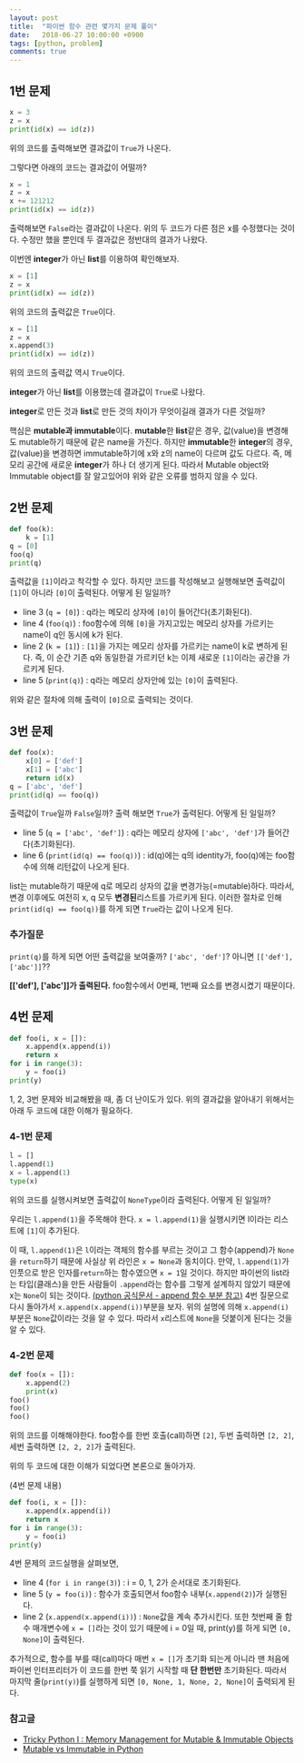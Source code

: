 ```yaml
---
layout: post
title:  "파이썬 함수 관련 몇가지 문제 풀이"
date:   2018-06-27 10:00:00 +0900
tags: [python, problem]
comments: true
---
```


## 1번 문제
~~~python
x = 3
z = x
print(id(x) == id(z))
~~~
위의 코드를 출력해보면 결과값이 `True`가 나온다.


그렇다면 아래의 코드는 결과값이 어떨까?
~~~python
x = 1
z = x
x += 121212
print(id(x) == id(z))
~~~
출력해보면 `False`라는 결과값이 나온다.
위의 두 코드가 다른 점은 x를 수정했다는 것이다.
수정만 했을 뿐인데 두 결과값은 정반대의 결과가 나왔다.


이번엔 **integer**가 아닌 **list**를 이용하여 확인해보자.
~~~python
x = [1]
z = x
print(id(x) == id(z))
~~~
위의 코드의 출력값은 `True`이다.

~~~python
x = [1]
z = x
x.append(3)
print(id(x) == id(z))
~~~
위의 코드의 출력값 역시 `True`이다.

**integer**가 아닌 **list**를 이용했는데
결과값이 `True`로 나왔다.

**integer**로 만든 것과 **list**로 만든 것의 차이가 무엇이길래 결과가 다른 것일까?

핵심은 **mutable과 immutable**이다.
**mutable**한 **list**같은 경우, 값(value)을 변경해도 mutable하기 때문에 같은 name을 가진다.
하지만 **immutable**한 **integer**의 경우, 값(value)을 변경하면 immutable하기에 x와 z의 name이 다르며 값도 다르다.
즉, 메모리 공간에 새로운 **integer**가 하나 더 생기게 된다.
따라서 Mutable object와 Immutable object를 잘 알고있어야 위와 같은 오류를 범하지 않을 수 있다.

## 2번 문제
~~~python
def foo(k):
    k = [1]
q = [0]
foo(q)
print(q)
~~~

출력값을 `[1]`이라고 착각할 수 있다.
하지만 코드를 작성해보고 실행해보면 출력값이 `[1]`이 아니라 `[0]`이 출력된다.
어떻게 된 일일까?

- line 3 (`q = [0]`) : q라는 메모리 상자에 `[0]`이 들어간다(초기화된다).
- line 4 (`foo(q)`) : foo함수에 의해 `[0]`을 가지고있는 메모리 상자를 가르키는 name이 q인 동시에 k가 된다.
- line 2 (`k = [1]`) : `[1]`을 가지는 메모리 상자를 가르키는 name이 k로 변하게 된다. 즉, 이 순간 기존 q와 동일한걸 가르키던 k는 이제 새로운 `[1]`이라는 공간을 가르키게 된다.
- line 5 (`print(q)`) : q라는 메모리 상자안에 있는 `[0]`이 출력된다.

위와 같은 절차에 의해 출력이 `[0]`으로 출력되는 것이다.

## 3번 문제
~~~python
def foo(x):
    x[0] = ['def']
    x[1] = ['abc']
    return id(x)
q = ['abc', 'def']
print(id(q) == foo(q))
~~~

출력값이 `True`일까 `False`일까?
출력 해보면 `True`가 출력된다.
어떻게 된 일일까?

- line 5 (`q = ['abc', 'def']`) : q라는 메모리 상자에 `['abc', 'def']`가 들어간다(초기화된다).
- line 6 (`print(id(q) == foo(q))`) : id(q)에는 q의 identity가, foo(q)에는 foo함수에 의해 리턴값이 나오게 된다.

list는 mutable하기 때문에 q로 메모리 상자의 값을 변경가능(=mutable)하다. 따라서, 변경 이후에도 여전히 x, q 모두 **변경된**리스트를 가르키게 된다.
이러한 절차로 인해 `print(id(q) == foo(q))`를 하게 되면 `True`라는 값이 나오게 된다.

### 추가질문
`print(q)`를 하게 되면 어떤 출력값을 보여줄까?
`['abc', 'def']`? 아니면 `[['def'], ['abc']]`??


**[['def'], ['abc']]가 출력된다.**
foo함수에서 0번째, 1번째 요소를 변경시켰기 때문이다.

## 4번 문제
~~~python
def foo(i, x = []):
    x.append(x.append(i))
    return x
for i in range(3):
    y = foo(i)
print(y)
~~~

1, 2, 3번 문제와 비교해봤을 때, 좀 더 난이도가 있다.
위의 결과값을 알아내기 위해서는 아래 두 코드에 대한 이해가 필요하다.

### 4-1번 문제
~~~python
l = []
l.append(1)
x = l.append(1)
type(x)
~~~
위의 코드를 실행시켜보면 출력값이 `NoneType`이라 출력된다.
어떻게 된 일일까?

우리는 `l.append(1)`을 주목해야 한다.
`x = l.append(1)`을 실행시키면 l이라는 리스트에 `[1]`이 추가된다.

이 때, `l.append(1)`은 `l`이라는 객체의 함수를 부르는 것이고 그 함수(append)가 `None`을 `return`하기 때문에 사실상 위 라인은 `x = None`과 동치이다.
만약, `l.append(1)`가 인풋으로 받은 인자를`return`하는 함수였으면 `x = 1`일 것이다.
하지만 파이썬의 list라는 타입(클래스)을 만든 사람들이 `.append`라는 함수를 그렇게 설계하지 않았기 때문에 x는 `None`이 되는 것이다.
[(python 공식문서 - append 함수 부분 참고)](https://docs.python.org/3.6/tutorial/datastructures.html)
4번 질문으로 다시 돌아가서 `x.append(x.append(i))`부분을 보자.
위의 설명에 의해 `x.append(i)`부분은 `None`값이라는 것을 알 수 있다. 따라서 `x`리스트에 `None`을 덧붙이게 된다는 것을 알 수 있다.

### 4-2번 문제
~~~python
def foo(x = []):
    x.append(2)
    print(x)
foo()
foo()
foo()
~~~
위의 코드를 이해해야한다.
foo함수를 한번 호출(call)하면 `[2]`, 두번 출력하면 `[2, 2]`, 세번 출력하면 `[2, 2, 2]`가 출력된다.

위의 두 코드에 대한 이해가 되었다면 본론으로 돌아가자.

(4번 문제 내용)
~~~python
def foo(i, x = []):
    x.append(x.append(i))
    return x
for i in range(3):
	y = foo(i)
print(y)
~~~

4번 문제의 코드실행을 살펴보면,
- line 4 (`for i in range(3)`) : i = 0, 1, 2가 순서대로 초기화된다.
- line 5 (`y = foo(i)`) : 함수가 호출되면서 foo함수 내부(`x.append(2)`)가 실행된다.
- line 2 (`x.append(x.append(i))`) : `None`값을 계속 추가시킨다. 또한 첫번째 줄 함수 매개변수에 `x = []`라는 것이 있기 때문에 i = 0일 때, print(y)를 하게 되면 `[0, None]`이 출력된다.

추가적으로, 함수를 부를 때(call)마다 매번 `x = []`가 초기화 되는게 아니라 맨 처음에 파이썬 인터프리터가 이 코드를 한번 쭉 읽기 시작할 때 **단 한번만** 초기화된다.
따라서 마지막 줄(`print(y)`)를 실행하게 되면 `[0, None, 1, None, 2, None]`이 출력되게 된다.

### 참고글

- [Tricky Python I : Memory Management for Mutable & Immutable Objects](https://medium.com/@tyastropheus/tricky-python-i-memory-management-for-mutable-immutable-objects-21507d1e5b95)
- [Mutable vs Immutable in Python](https://medium.com/@meghamohan/mutable-and-immutable-side-of-python-c2145cf72747)
